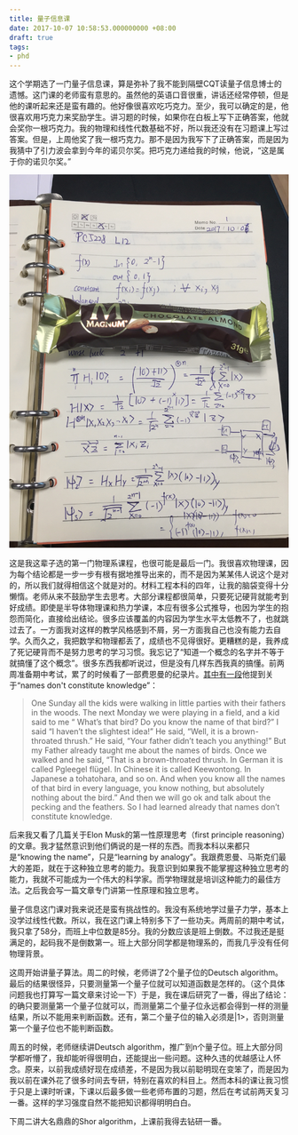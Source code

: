 ```yaml
---
title: 量子信息课
date: 2017-10-07 10:58:53.000000000 +08:00
draft: true
tags:
- phd
---
```


这个学期选了一门量子信息课，算是弥补了我不能到隔壁CQT读量子信息博士的遗憾。这门课的老师蛮有意思的。虽然他的英语口音很重，讲话还经常停顿，但是他的课听起来还是蛮有趣的。他好像很喜欢吃巧克力。至少，我可以确定的是，他很喜欢用巧克力来奖励学生。讲习题的时候，如果你在白板上写下正确答案，他就会奖你一根巧克力。我的物理和线性代数基础不好，所以我还没有在习题课上写过答案。但是，上周他奖了我一根巧克力。那不是因为我写下了正确答案，而是因为我猜中了引力波会拿到今年的诺贝尔奖。把巧克力递给我的时候，他说，“这是属于你的诺贝尔奖。”

![](class-prize.jpg)

这是我这辈子选的第一门物理系课程，也很可能是最后一门。我很喜欢物理课，因为每个结论都是一步一步有根有据地推导出来的，而不是因为某某伟人说这个是对的，所以我们就得相信这个就是对的。材料工程本科的四年，让我的脑袋变得十分懒惰。老师从来不鼓励学生去思考。大部分课程都很简单，只要死记硬背就能考到好成绩。即使是半导体物理课和热力学课，本应有很多公式推导，也因为学生的抱怨而简化，直接给出结论。很多应该覆盖的内容因为学生水平太低教不了，也就跳过去了。一方面我对这样的教学风格感到不屑，另一方面我自己也没有能力去自学。久而久之，我把数学和物理都丢了，成绩也不见得很好。更糟糕的是，我养成了死记硬背而不是努力思考的学习习惯。我忘记了“知道一个概念的名字并不等于就搞懂了这个概念”。很多东西我都听说过，但是没有几样东西我真的搞懂。前两周准备期中考试，累了的时候看了一部费恩曼的纪录片。[其中有一段](https://youtu.be/lFIYKmos3-s)他提到关于“names don't constitute knowledge”：

> One Sunday all the kids were walking in little parties with their fathers in the woods. The next Monday we were playing in a field, and a kid said to me “ What’s that bird? Do you know the name of that bird?” I said “I haven’t the slightest idea!” He said, “Well, it is a brown-throated thrush.” He said, “Your father didn’t teach you anything!” But my Father already taught me about the names of birds. Once we walked and he said, “That is a brown-throated thrush. In German it is called Pgleegel flügel. In Chinese it is called Keewontong. In Japanese a tohatohara, and so on. And when you know all the names of that bird in every language, you know nothing, but absolutely nothing about the bird.” And then we will go ok and talk about the pecking and the feathers. So I had learned already that names don’t constitute knowledge.

后来我又看了几篇关于Elon Musk的第一性原理思考（first principle reasoning）的文章。我才猛然意识到他们俩说的是一样的东西。而我本科以来都只是“knowing the name”，只是“learning by analogy”。我跟费恩曼、马斯克们最大的差距，就在于这种独立思考的能力。我意识到如果我不能掌握这种独立思考的能力，我就不可能成为一个伟大的科学家。而学物理就是培训这种能力的最佳方法。之后我会写一篇文章专门讲第一性原理和独立思考。

量子信息这门课对我来说还是蛮有挑战性的。我没有系统地学过量子力学，基本上没学过线性代数。所以，我在这门课上特别多下了一些功夫。两周前的期中考试，我只拿了58分，而班上中位数是85分。我的分数应该是班上倒数。不过我还是挺满足的，起码我不是倒数第一。班上大部分同学都是物理系的，而我几乎没有任何物理背景。

这周开始讲量子算法。周二的时候，老师讲了2个量子位的Deutsch algorithm。最后的结果很怪异，只要测量第一个量子位就可以知道函数是怎样的。（这个具体问题我也打算写一篇文章来讨论一下）于是，我在课后研究了一番，得出了结论：的确只要测量第一个量子位就可以，而测量第二个量子位永远都会得到一样的测量结果，所以不能用来判断函数。还有，第二个量子位的输入必须是|1>，否则测量第一个量子位也不能判断函数。

周五的时候，老师继续讲Deutsch algorithm，推广到n个量子位。班上大部分同学都听懵了，我却能听得很明白，还能提出一些问题。这种久违的优越感让人怀念。原来，以前我成绩好现在成绩差，不是因为我以前聪明现在变笨了，而是因为我以前在课外花了很多时间去专研，特别在喜欢的科目上。然而本科的课让我习惯于只是上课时听课，下课以后最多做一些老师布置的习题，然后在考试前两天复习一番。这样的学习强度自然不能把知识都得明明白白。

下周二讲大名鼎鼎的Shor algorithm，上课前我得去钻研一番。